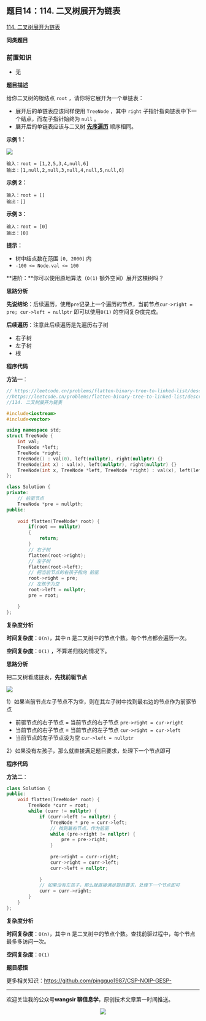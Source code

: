 ## 题目14：114. 二叉树展开为链表

[114. 二叉树展开为链表](https://leetcode.cn/problems/flatten-binary-tree-to-linked-list/)

**同类题目**

### 前置知识

- 无

**题目描述**

给你二叉树的根结点 `root` ，请你将它展开为一个单链表：

- 展开后的单链表应该同样使用 `TreeNode` ，其中 `right` 子指针指向链表中下一个结点，而左子指针始终为 `null` 。
- 展开后的单链表应该与二叉树 [**先序遍历**](https://baike.baidu.com/item/先序遍历/6442839?fr=aladdin) 顺序相同。

 

**示例 1：**

<img src ="https://cdn.jsdelivr.net/gh/pingguo1987/CSP-NOIP-GESP-/image/pic/二叉树/二叉树_题目14：114. 二叉树展开为链表/flaten.jpg" />

```
输入：root = [1,2,5,3,4,null,6]
输出：[1,null,2,null,3,null,4,null,5,null,6]
```

**示例 2：**

```
输入：root = []
输出：[]
```

**示例 3：**

```
输入：root = [0]
输出：[0]
```

 

**提示：**

- 树中结点数在范围 `[0, 2000]` 内
- `-100 <= Node.val <= 100`

**进阶：**你可以使用原地算法（`O(1)` 额外空间）展开这棵树吗？

**思路分析**

**先说结论**：后续遍历，使用`pre`记录上一个遍历的节点，当前节点`cur->right = pre; cur->left = nullptr` 即可以使用`O(1)` 的空间复杂度完成。

**后续遍历**：注意此后续遍历是先遍历右子树

- 右子树
- 左子树
- 根

**程序代码**

**方法一**：

```c++
// https://leetcode.cn/problems/flatten-binary-tree-to-linked-list/description/
//https://leetcode.cn/problems/flatten-binary-tree-to-linked-list/description/
//114. 二叉树展开为链表

#include<iostream>
#include<vector>

using namespace std;
struct TreeNode {
    int val;
    TreeNode *left;
    TreeNode *right;
    TreeNode() : val(0), left(nullptr), right(nullptr) {}
    TreeNode(int x) : val(x), left(nullptr), right(nullptr) {}
    TreeNode(int x, TreeNode *left, TreeNode *right) : val(x), left(left), right(right) {}
};

class Solution {
private:
    // 前驱节点
    TreeNode *pre = nullpth;
public:
    
    void flatten(TreeNode* root) {
        if(root == nullptr)
        {
            return;
        }
		// 右子树
        flatten(root->right);
        // 左子树
        flatten(root->left);
        // 把当前节点的右孩子指向 前驱
        root->right = pre;
        // 左孩子为空
        root->left = nullptr;
        pre = root;

    }
};
```

**复杂度分析**

**时间复杂度**：`O(n)`，其中 n 是二叉树中的节点个数。每个节点都会遍历一次。

**空间复杂度**：`O(1)` ，不算递归栈的情况下。

**思路分析**

把二叉树看成链表，**先找前驱节点**

<img src ="https://cdn.jsdelivr.net/gh/pingguo1987/CSP-NOIP-GESP-/image/pic/二叉树/二叉树_题目14：114. 二叉树展开为链表/114 二叉树展开为链表.png" />

1）如果当前节点左子节点不为空，则在其左子树中找到最右边的节点作为前驱节点

- 前驱节点的右子节点 = 当前节点的右子节点  `pre->right = cur->right`
- 当前节点的右子节点 = 当前节点的左子节点  `cur->right = cur->left`
- 当前节点的左子节点设为空 `cur->left = nullptr`

2）如果没有左孩子，那么就直接满足题目要求，处理下一个节点即可

**程序代码**

**方法二**：

```c++
class Solution {
public:
    void flatten(TreeNode* root) {
        TreeNode *curr = root;
        while (curr != nullptr) {
            if (curr->left != nullptr) {
                TreeNode * pre = curr->left;
                // 找到最右节点，作为前驱
                while (pre->right != nullptr) {
                    pre = pre->right;
                }
                
                pre->right = curr->right;
                curr->right = curr->left;
                curr->left = nullptr;
                
            }
            // 如果没有左孩子，那么就直接满足题目要求，处理下一个节点即可
            curr = curr->right;
        }
    }
};
```

**复杂度分析**

**时间复杂度**：`O(n)`，其中 n 是二叉树中的节点个数。查找前驱过程中，每个节点最多多访问一次。

**空间复杂度**：`O(1)`

**题目感悟**



更多相关知识：https://github.com/pingguo1987/CSP-NOIP-GESP-

---

欢迎关注我的公众号**wangsir 聊信息学**，原创技术文章第一时间推送。

<center>
    <img src="https://cdn.jsdelivr.net/gh/pingguo1987/CSP-NOIP-GESP-/image/pic/公众号-扫码版.png">
</center>
